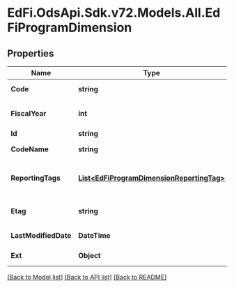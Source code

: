 # EdFi.OdsApi.Sdk.v72.Models.All.EdFiProgramDimension

## Properties

Name | Type | Description | Notes
------------ | ------------- | ------------- | -------------
**Code** | **string** | The code representation of the account program dimension. | 
**FiscalYear** | **int** | The fiscal year for which the account program dimension is valid. | 
**Id** | **string** |  | [optional] 
**CodeName** | **string** | A description of the account program dimension. | [optional] 
**ReportingTags** | [**List&lt;EdFiProgramDimensionReportingTag&gt;**](EdFiProgramDimensionReportingTag.md) | An unordered collection of programDimensionReportingTags. Optional tag for accountability reporting. | [optional] 
**Etag** | **string** | A unique system-generated value that identifies the version of the resource. | [optional] 
**LastModifiedDate** | **DateTime** | The date and time the resource was last modified. | [optional] 
**Ext** | **Object** | Extensions to the ProgramDimension entity. | [optional] 

[[Back to Model list]](../../README.md#documentation-for-models) [[Back to API list]](../../README.md#documentation-for-api-endpoints) [[Back to README]](../../README.md)


